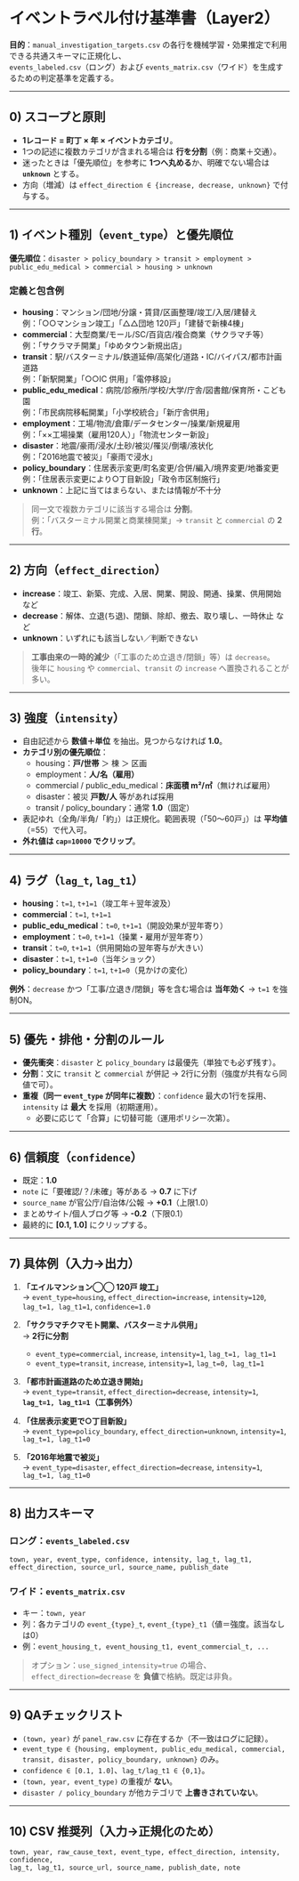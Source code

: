 # イベントラベル付け基準書（Layer2）
**目的**：`manual_investigation_targets.csv` の各行を機械学習・効果推定で利用できる共通スキーマに正規化し、  
`events_labeled.csv`（ロング）および `events_matrix.csv`（ワイド）を生成するための判定基準を定義する。

---

## 0) スコープと原則
- **1レコード = 町丁 × 年 × イベントカテゴリ**。
- 1つの記述に複数カテゴリが含まれる場合は **行を分割**（例：商業＋交通）。
- 迷ったときは「優先順位」を参考に **1つへ丸める**か、明確でない場合は **`unknown`** とする。
- 方向（増減）は `effect_direction ∈ {increase, decrease, unknown}` で付与する。

---

## 1) イベント種別（`event_type`）と優先順位
**優先順位**：`disaster > policy_boundary > transit > employment > public_edu_medical > commercial > housing > unknown`

### 定義と包含例
- **housing**：マンション/団地/分譲・賃貸/区画整理/竣工/入居/建替え  
  例：「○○マンション竣工」「△△団地 120戸」「建替で新棟4棟」
- **commercial**：大型商業/モール/SC/百貨店/複合商業（サクラマチ等）  
  例：「サクラマチ開業」「ゆめタウン新規出店」
- **transit**：駅/バスターミナル/鉄道延伸/高架化/道路・IC/バイパス/都市計画道路  
  例：「新駅開業」「○○IC 供用」「電停移設」
- **public_edu_medical**：病院/診療所/学校/大学/庁舎/図書館/保育所・こども園  
  例：「市民病院移転開業」「小学校統合」「新庁舎供用」
- **employment**：工場/物流/倉庫/データセンター/操業/新規雇用  
  例：「××工場操業（雇用120人）」「物流センター新設」
- **disaster**：地震/豪雨/浸水/土砂/被災/罹災/倒壊/液状化  
  例：「2016地震で被災」「豪雨で浸水」
- **policy_boundary**：住居表示変更/町名変更/合併/編入/境界変更/地番変更  
  例：「住居表示変更により○丁目新設」「政令市区制施行」
- **unknown**：上記に当てはまらない、または情報が不十分

> 同一文で複数カテゴリに該当する場合は **分割**。  
> 例：「バスターミナル開業と商業棟開業」→ `transit` と `commercial` の **2行**。

---

## 2) 方向（`effect_direction`）
- **increase**：竣工、新築、完成、入居、開業、開設、開通、操業、供用開始 など
- **decrease**：解体、立退(ち退)、閉鎖、除却、撤去、取り壊し、一時休止 など
- **unknown**：いずれにも該当しない／判断できない

> **工事由来の一時的減少**（「工事のため立退き/閉鎖」等）は `decrease`。  
> 後年に `housing` や `commercial`、`transit` の `increase` へ置換されることが多い。

---

## 3) 強度（`intensity`）
- 自由記述から **数値＋単位** を抽出。見つからなければ **1.0**。
- **カテゴリ別の優先順位**：
  - housing：**戸/世帯** ＞ 棟 ＞ 区画
  - employment：**人/名（雇用）**
  - commercial / public_edu_medical：**床面積 m²/㎡**（無ければ雇用）
  - disaster：被災 **戸数/人** 等があれば採用
  - transit / policy_boundary：通常 **1.0**（固定）
- 表記ゆれ（全角/半角/「約」）は正規化。範囲表現（「50～60戸」）は **平均値**（=55）で代入可。
- **外れ値は `cap=10000` でクリップ**。

---

## 4) ラグ（`lag_t`, `lag_t1`）
- **housing**：`t=1`, `t+1=1`（竣工年＋翌年波及）
- **commercial**：`t=1`, `t+1=1`
- **public_edu_medical**：`t=0`, `t+1=1`（開設効果が翌年寄り）
- **employment**：`t=0`, `t+1=1`（操業・雇用が翌年寄り）
- **transit**：`t=0`, `t+1=1`（供用開始の翌年寄与が大きい）
- **disaster**：`t=1`, `t+1=0`（当年ショック）
- **policy_boundary**：`t=1`, `t+1=0`（見かけの変化）

**例外**：`decrease` かつ「工事/立退き/閉鎖」等を含む場合は **当年効く** → `t=1` を強制ON。

---

## 5) 優先・排他・分割のルール
- **優先衝突**：`disaster` と `policy_boundary` は最優先（単独でも必ず残す）。
- **分割**：文に `transit` と `commercial` が併記 → 2行に分割（強度が共有なら同値で可）。
- **重複（同一 `event_type` が同年に複数）**：`confidence` 最大の1行を採用、`intensity` は **最大** を採用（初期運用）。
  - 必要に応じて「合算」に切替可能（運用ポリシー次第）。

---

## 6) 信頼度（`confidence`）
- 既定：**1.0**
- `note` に「要確認/？/未確」等がある → **0.7** に下げ
- `source_name` が官公庁/自治体/公報 → **+0.1**（上限1.0）
- まとめサイト/個人ブログ等 → **-0.2**（下限0.1）
- 最終的に **[0.1, 1.0]** にクリップする。

---

## 7) 具体例（入力→出力）
1. **「エイルマンション◯◯ 120戸 竣工」**  
   → `event_type=housing`, `effect_direction=increase`, `intensity=120`, `lag_t=1, lag_t1=1`, `confidence=1.0`

2. **「サクラマチクマモト開業、バスターミナル供用」**  
   → **2行に分割**  
   - `event_type=commercial`, `increase`, `intensity=1`, `lag_t=1, lag_t1=1`  
   - `event_type=transit`, `increase`, `intensity=1`, `lag_t=0, lag_t1=1`

3. **「都市計画道路のため立退き開始」**  
   → `event_type=transit`, `effect_direction=decrease`, `intensity=1`, **`lag_t=1, lag_t1=1`（工事例外）**

4. **「住居表示変更で○丁目新設」**  
   → `event_type=policy_boundary`, `effect_direction=unknown`, `intensity=1`, `lag_t=1, lag_t1=0`

5. **「2016年地震で被災」**  
   → `event_type=disaster`, `effect_direction=decrease`, `intensity=1`, `lag_t=1, lag_t1=0`

---

## 8) 出力スキーマ
### ロング：`events_labeled.csv`
```
town, year, event_type, confidence, intensity, lag_t, lag_t1, effect_direction, source_url, source_name, publish_date
```

### ワイド：`events_matrix.csv`
- キー：`town, year`
- 列：各カテゴリの `event_{type}_t`, `event_{type}_t1`（値＝強度。該当なしは0）
- 例：`event_housing_t, event_housing_t1, event_commercial_t, ...`

> オプション：`use_signed_intensity=true` の場合、`effect_direction=decrease` を **負値**で格納。既定は非負。

---

## 9) QAチェックリスト
- `(town, year)` が `panel_raw.csv` に存在するか（不一致はログに記録）。
- `event_type ∈ {housing, employment, public_edu_medical, commercial, transit, disaster, policy_boundary, unknown}` のみ。
- `confidence ∈ [0.1, 1.0]`、`lag_t/lag_t1 ∈ {0,1}`。
- `(town, year, event_type)` の重複が **ない**。
- `disaster / policy_boundary` が他カテゴリで **上書きされていない**。

---

## 10) CSV 推奨列（入力→正規化のため）
```
town, year, raw_cause_text, event_type, effect_direction, intensity, confidence,
lag_t, lag_t1, source_url, source_name, publish_date, note
```
